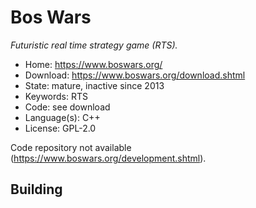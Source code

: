 # Bos Wars

_Futuristic real time strategy game (RTS)._

- Home: https://www.boswars.org/
- Download: https://www.boswars.org/download.shtml
- State: mature, inactive since 2013
- Keywords: RTS
- Code: see download
- Language(s): C++
- License: GPL-2.0

Code repository not available (https://www.boswars.org/development.shtml).

## Building

